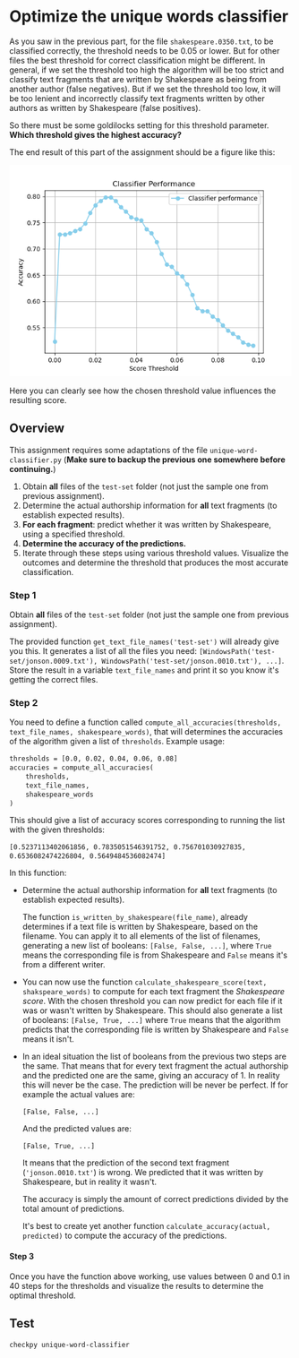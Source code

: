 # Optimize the unique words classifier

As you saw in the previous part, for the file `shakespeare.0350.txt`, to be classified correctly, the threshold needs to be 0.05 or lower. But for other files the best threshold for correct classification might be different. In general, if we set the threshold too high the algorithm will be too strict and classify text fragments that are written by Shakespeare as being from another author (false negatives). But if we set the threshold too low, it will be too lenient and incorrectly classify text fragments written by other authors as written by Shakespeare (false positives).

So there must be some goldilocks setting for this threshold parameter. **Which threshold gives the highest accuracy?**

The end result of this part of the assignment should be a figure like this:

![](unique-word-classifier.png)

Here you can clearly see how the chosen threshold value influences the resulting score.

## Overview

This assignment requires some adaptations of the file `unique-word-classifier.py` (**Make sure to backup the previous one somewhere before continuing.**)

1. Obtain **all** files of the `test-set` folder (not just the sample one from previous assignment).
2. Determine the actual authorship information for **all** text fragments (to establish expected results).
3. **For each fragment**: predict whether it was written by Shakespeare, using a specified threshold.
4. **Determine the accuracy of the predictions.**
5. Iterate through these steps using various threshold values. Visualize the outcomes and determine the threshold that produces the most accurate classification.

### Step 1

Obtain **all** files of the `test-set` folder (not just the sample one from previous assignment).

The provided function `get_text_file_names('test-set')` will already give you this. It generates a list of all the files you need: `[WindowsPath('test-set/jonson.0009.txt'), WindowsPath('test-set/jonson.0010.txt'), ...]`. Store the result in a variable `text_file_names` and print it so you know it's getting the correct files.

### Step 2

You need to define a function called `compute_all_accuracies(thresholds, text_file_names, shakespeare_words)`, that will determines the accuracies of the algorithm given a list of `thresholds`. Example usage:

    thresholds = [0.0, 0.02, 0.04, 0.06, 0.08]
    accuracies = compute_all_accuracies(
        thresholds,
        text_file_names,
        shakespeare_words
    )

This should give a list of accuracy scores corresponding to running the list with the given thresholds:

    [0.5237113402061856, 0.7835051546391752, 0.756701030927835, 0.6536082474226804, 0.5649484536082474]

In this function:

* Determine the actual authorship information for **all** text fragments (to establish expected results).

  The function `is_written_by_shakespeare(file_name)`, already determines if a text file is written by Shakespeare, based on the filename. You can apply it to all elements of the list of filenames, generating a new list of booleans: `[False, False, ...]`, where `True` means the corresponding file is from Shakespeare and `False` means it's from a different writer.

* You can now use the function `calculate_shakespeare_score(text, shakspeare_words)` to compute for each text fragment the _Shakespeare score_. With the chosen threshold you can now predict for each file if it was or wasn't written by Shakespeare. This should also generate a list of booleans: `[False, True, ...]` where `True` means that the algorithm predicts that the corresponding file is written by Shakespeare and `False` means it isn't.

* In an ideal situation the list of booleans from the previous two steps are the same. That means that for every text fragment the actual authorship and the predicted one are the same, giving an accuracy of 1. In reality this will never be the case. The prediction will be never be perfect. If for example the actual values are:

      [False, False, ...]

  And the predicted values are:

      [False, True, ...]

  It means that the prediction of the second text fragment (`'jonson.0010.txt'`) is wrong. We predicted that it was written by Shakespeare, but in reality it wasn't.

  The accuracy is simply the amount of correct predictions divided by the total amount of predictions.

  It's best to create yet another function `calculate_accuracy(actual, predicted)` to compute the accuracy of the predictions.

#### Step 3

Once you have the function above working, use values between 0 and 0.1 in 40 steps for the thresholds and visualize the results to determine the optimal threshold.

## Test

    checkpy unique-word-classifier
